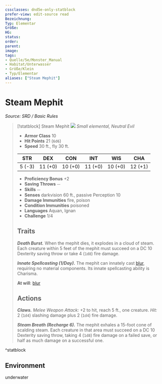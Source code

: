```yaml
---
cssclasses: dnd5e-only-statblock
prefer-view: edit-source read
Bezeichnung: 
Typ: Elementar
Größe: 
HG: 
status:
order:
parent:
image: 
tags:
- Quelle/5e/Monster_Manual
- Habitat/Unterwasser
- Größe/Klein
- Typ/Elementar
aliases: ["Steam Mephit"]
---
```

# Steam Mephit
*Source: SRD / Basic Rules*  

> [!statblock] Steam Mephit
> ![](compendium/bestiary/elemental/token/steam-mephit.png#token)
> *Small elemental, Neutral Evil*
> 
> - **Armor Class** 10 
> - **Hit Points** 21 (`6d6`)
> - **Speed** 30 ft., fly 30 ft.
> 
> |STR|DEX|CON|INT|WIS|CHA|
> |:---:|:---:|:---:|:---:|:---:|:---:|
> | 5 (-3)|11 (+0)|10 (+0)|11 (+0)|10 (+0)|12 (+1)|
> 
> - **Proficiency Bonus** +2
> - **Saving Throws** ⏤
> - **Skills** ⏤
> - **Senses** darkvision 60 ft., passive Perception 10
> - **Damage Immunities** fire, poison
> - **Condition Immunities** poisoned
> - **Languages** Aquan, Ignan
> - **Challenge** 1/4
> 
> ## Traits
> 
> ***Death Burst.*** When the mephit dies, it explodes in a cloud of steam. Each creature within 5 feet of the mephit must succeed on a DC 10 Dexterity saving throw or take 4 (`1d8`) fire damage.
> 
> ***Innate Spellcasting (1/Day).*** The mephit can innately cast [blur](compendium/spells/blur.md), requiring no material components. Its innate spellcasting ability is Charisma.
> 
> **At will**: [blur](compendium/spells/blur.md)
> 
> ## Actions
> 
> ***Claws.*** *Melee Weapon Attack:* +2 to hit, reach 5 ft., one creature. *Hit:* 2 (`1d4`) slashing damage plus 2 (`1d4`) fire damage.
> 
> ***Steam Breath (Recharge 6).*** The mephit exhales a 15-foot cone of scalding steam. Each creature in that area must succeed on a DC 10 Dexterity saving throw, taking 4 (`1d8`) fire damage on a failed save, or half as much damage on a successful one.

^statblock

## Environment

underwater